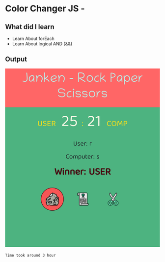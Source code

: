 # Color Changer JS - 

## What did I learn
- Learn About forEach
- Learn About logical AND (&&)


## Output

![rockPaperScissor](./Proj_Image/ProjectOUTPUT.png)

`Time took around 3 hour`